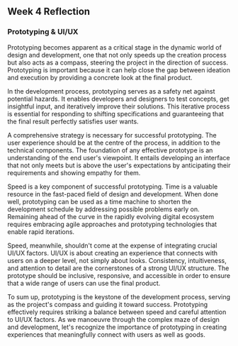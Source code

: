 ## Week 4 Reflection

### Prototyping & UI/UX

Prototyping becomes apparent as a critical stage in the dynamic world of design and development, one that not only speeds up the creation process but also acts as a compass, steering the project in the direction of success. Prototyping is important because it can help close the gap between ideation and execution by providing a concrete look at the final product.

In the development process, prototyping serves as a safety net against potential hazards. It enables developers and designers to test concepts, get insightful input, and iteratively improve their solutions. This iterative process is essential for responding to shifting specifications and guaranteeing that the final result perfectly satisfies user wants.

A comprehensive strategy is necessary for successful prototyping. The user experience should be at the centre of the process, in addition to the technical components. The foundation of any effective prototype is an understanding of the end user's viewpoint. It entails developing an interface that not only meets but is above the user's expectations by anticipating their requirements and showing empathy for them.

Speed is a key component of successful prototyping. Time is a valuable resource in the fast-paced field of design and development. When done well, prototyping can be used as a time machine to shorten the development schedule by addressing possible problems early on. Remaining ahead of the curve in the rapidly evolving digital ecosystem requires embracing agile approaches and prototyping technologies that enable rapid iterations.

Speed, meanwhile, shouldn't come at the expense of integrating crucial UI/UX factors. UI/UX is about creating an experience that connects with users on a deeper level, not simply about looks. Consistency, intuitiveness, and attention to detail are the cornerstones of a strong UI/UX structure. The prototype should be inclusive, responsive, and accessible in order to ensure that a wide range of users can use the final product.

To sum up, prototyping is the keystone of the development process, serving as the project's compass and guiding it toward success. Prototyping effectively requires striking a balance between speed and careful attention to UI/UX factors. As we manoeuvre through the complex maze of design and development, let's recognize the importance of prototyping in creating experiences that meaningfully connect with users as well as goods.
